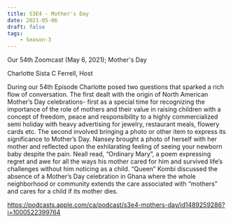 ```yaml
---
title: S3E4 - Mother's Day
date: 2021-05-06
draft: false
tags:
    - Season-3
---
```


Our 54th Zoomcast (May 6, 2021); Mother's Day

Charlotte Sista C Ferrell, Host

During our 54th Episode Charlotte posed two questions that sparked a rich flow of conversation. The first dealt with the origin of North American Mother’s Day celebrations- first as a special time for recognizing the importance of the role of mothers and their value in raising children with a concept of freedom, peace and responsibility to a highly commercialized semi holiday with heavy advertising for jewelry, restaurant meals, flowery cards etc. The second involved bringing a photo or other item to express its significance to Mother’s Day. Nansey brought a photo of herself with her mother and reflected upon the exhilarating feeling of seeing your newborn baby despite the pain. Neall read, “Ordinary Mary”, a poem expressing regret and awe for all the ways his mother cared for him and survived life’s challenges without him noticing as a child. “Queen” Kombi discussed the absence of a Mother’s Day celebration in Ghana where the whole neighborhood or community extends the care associated with “mothers” and cares for a child if its mother dies.

https://podcasts.apple.com/ca/podcast/s3e4-mothers-day/id1489259286?i=1000522399764